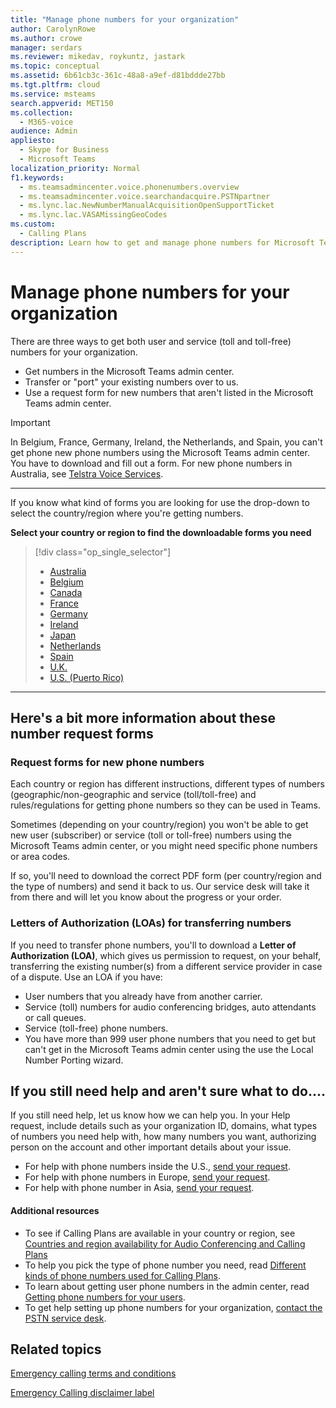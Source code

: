 ```yaml
---
title: "Manage phone numbers for your organization"
author: CarolynRowe
ms.author: crowe
manager: serdars
ms.reviewer: mikedav, roykuntz, jastark
ms.topic: conceptual
ms.assetid: 6b61cb3c-361c-48a8-a9ef-d81bddde27bb
ms.tgt.pltfrm: cloud
ms.service: msteams
search.appverid: MET150
ms.collection: 
  - M365-voice
audience: Admin
appliesto: 
  - Skype for Business
  - Microsoft Teams
localization_priority: Normal
f1.keywords: 
  - ms.teamsadmincenter.voice.phonenumbers.overview
  - ms.teamsadmincenter.voice.searchandacquire.PSTNpartner
  - ms.lync.lac.NewNumberManualAcquisitionOpenSupportTicket
  - ms.lync.lac.VASAMissingGeoCodes
ms.custom: 
  - Calling Plans
description: Learn how to get and manage phone numbers for Microsoft Teams for your organization.
---
```


# Manage phone numbers for your organization

There are three ways to get both user and service (toll and toll-free) numbers for your organization.
- Get numbers in the Microsoft Teams admin center.
- Transfer or "port" your existing numbers over to us.
- Use a request form for new numbers that aren't listed in the Microsoft Teams admin center.

> [!IMPORTANT]
> In Belgium, France, Germany, Ireland, the Netherlands, and Spain, you can't get phone new phone numbers using the Microsoft Teams admin center. You have to download and fill out a form. For new phone numbers in Australia, see [Telstra Voice Services](https://aka.ms/TelstraVoicePlan).

***
If you know what kind of forms you are looking for use the drop-down to select the country/region where you're getting numbers.

**Select your country or region to find the downloadable forms you need**
> [!div class="op_single_selector"]
> - [Australia](phone-number-management-for-australia.md)
> - [Belgium](phone-number-management-for-belgium.md)
> - [Canada](phone-number-management-for-canada.md)
> - [France](phone-number-management-for-france.md)
> - [Germany](phone-number-management-for-germany.md)
> - [Ireland](phone-number-management-for-ireland.md)
> - [Japan](phone-number-management-for-japan.md)
> - [Netherlands](phone-number-management-for-the-netherlands.md)
> - [Spain](phone-number-management-for-spain.md)
> - [U.K.](phone-number-management-for-the-u-k.md)
> - [U.S. (Puerto Rico)](phone-number-management-for-the-u-s.md)

***
## Here's a bit more information about these number request forms

### Request forms for new phone numbers

Each country or region has different instructions, different types of numbers (geographic/non-geographic and service (toll/toll-free) and rules/regulations for getting phone numbers so they can be used in Teams.

Sometimes (depending on your country/region) you won't be able to get new user (subscriber) or service (toll or toll-free) numbers using the Microsoft Teams admin center, or you might need specific phone numbers or area codes.

If so, you'll need to download the correct PDF form (per country/region and the type of numbers) and send it back to us. Our service desk will take it from there and will let you know about the progress or your order.

### Letters of Authorization (LOAs) for transferring numbers

If you need to transfer phone numbers, you'll to download a **Letter of Authorization (LOA)**, which gives us permission to request, on your behalf, transferring the existing number(s) from a different service provider in case of a dispute. Use an LOA if you have:
- User numbers that you already have from another carrier.
- Service (toll) numbers for audio conferencing bridges, auto attendants or call queues.
- Service (toll-free) phone numbers.
- You have more than 999 user phone numbers that you need to get but can't get in the Microsoft Teams admin center using the use the Local Number Porting wizard.

## If you still need help and aren't sure what to do....

If you still need help, let us know how we can help you. In your Help request, include details such as your organization ID, domains, what types of numbers you need help with, how many numbers you want, authorizing person on the account and other important details about your issue.
- For help with phone numbers inside the U.S., [send your request](mailto:ptn@microsoft.com).
- For help with phone numbers in Europe, [send your request](mailto:ptneu@microsoft.com).
- For help with phone number in Asia, [send your request](mailto:ptnapac@microsoft.com).

#### Additional resources

- To see if Calling Plans are available in your country or region, see [Countries and region availability for Audio Conferencing and Calling Plans](../country-and-region-availability-for-audio-conferencing-and-calling-plans/country-and-region-availability-for-audio-conferencing-and-calling-plans.md)
- To help you pick the type of phone number you need, read [Different kinds of phone numbers used for Calling Plans](../different-kinds-of-phone-numbers-used-for-calling-plans.md).
- To learn about getting user phone numbers in the admin center, read [Getting phone numbers for your users](/microsoftteams/getting-phone-numbers-for-your-users).
- To get help setting up phone numbers for your organization, [contact the PSTN service desk](contact-pstn-service-desk.md).
  
    
## Related topics

[Emergency calling terms and conditions](../emergency-calling-terms-and-conditions.md)

[Emergency Calling disclaimer label](https://github.com/MicrosoftDocs/OfficeDocs-SkypeForBusiness/blob/live/Teams/downloads/emergency-calling/emergency-calling-label-(en-us)-(v.1.0).zip?raw=true) 

